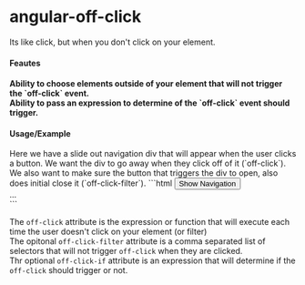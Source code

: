 angular-off-click
=================

Its like click, but when you don't click on your element.

<h4>Feautes<h4>
Ability to choose elements outside of your element that will not trigger the `off-click` event.<br />
Ability to pass an expression to determine of the `off-click` event should trigger.

<h4>Usage/Example</h4>
Here we have a slide out navigation div that will appear when the user clicks a button. We want the div to go away when they click off of it (`off-click`).  We also want to make sure the button that triggers the div to open, also does initial close it (`off-click-filter`).
```html
<button id="nav-toggle">Show Navigation</button>
<div id="slide-out-nav" ng-show='showNav' off-click='showNav = false' off-click-filter='#nav-toggle' off-click-if='showNav'>
    ...
</div>
```

The `off-click` attribute is the expression or function that will execute each time the user doesn't click on your element (or filter)<br />
The opitonal `off-click-filter` attribute is a comma separated list of selectors that will not trigger `off-click` when they are clicked.<br />
Thr optional `off-click-if` attribute is an expression that will determine if the `off-click` should trigger or not.
